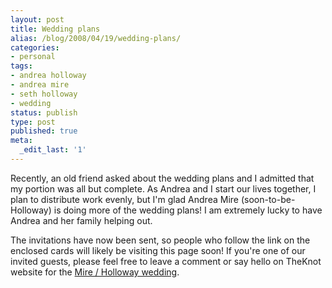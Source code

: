 ```yaml
---
layout: post
title: Wedding plans
alias: /blog/2008/04/19/wedding-plans/
categories:
- personal
tags:
- andrea holloway
- andrea mire
- seth holloway
- wedding
status: publish
type: post
published: true
meta:
  _edit_last: '1'
---
```

Recently, an old friend asked about the wedding plans and I admitted that my portion was all but complete.  As Andrea and I start our lives together, I plan to distribute work evenly, but I'm glad Andrea Mire (soon-to-be-Holloway) is doing more of the wedding plans! I am extremely lucky to have Andrea and her family helping out.

The invitations have now been sent, so people who follow the link on the enclosed cards will likely be visiting this page soon! If you're one of our invited guests, please feel free to leave a comment or say hello on TheKnot website for the <a title="Andrea Mire and Seth Holloway" href="http://weddings.theknot.com/pwp/view/co_main.aspx?coupleid=9640311010228906&amp;MsdVisit=1" target="_blank">Mire / Holloway wedding</a>.
